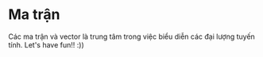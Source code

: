 # Ma trận

Các ma trận và vector là trung tâm trong việc biểu diễn các đại lượng tuyến tính. Let's have fun!! :))
